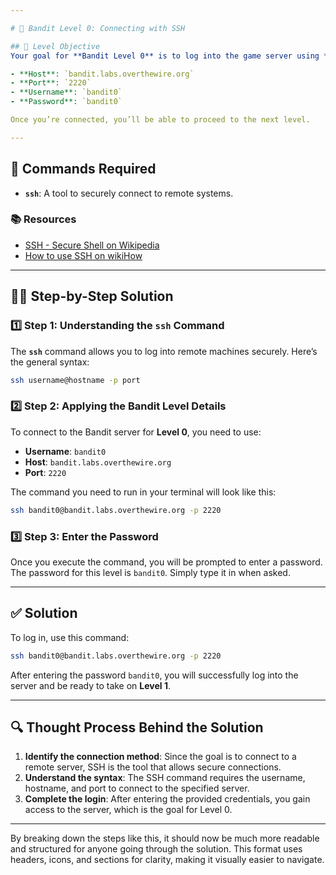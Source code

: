 ```yaml
---

# 🏁 Bandit Level 0: Connecting with SSH

## 🎯 Level Objective
Your goal for **Bandit Level 0** is to log into the game server using **SSH** with the following credentials:

- **Host**: `bandit.labs.overthewire.org`
- **Port**: `2220`
- **Username**: `bandit0`
- **Password**: `bandit0`

Once you’re connected, you’ll be able to proceed to the next level.

---
```


## 🔧 Commands Required

- **`ssh`**: A tool to securely connect to remote systems.

### 📚 Resources
- [SSH - Secure Shell on Wikipedia](https://en.wikipedia.org/wiki/Secure_Shell)
- [How to use SSH on wikiHow](https://www.wikihow.com/Use-SSH)

---

## 🧑‍💻 Step-by-Step Solution

### 1️⃣ Step 1: Understanding the `ssh` Command
The **`ssh`** command allows you to log into remote machines securely. Here’s the general syntax:

```bash
ssh username@hostname -p port
```

### 2️⃣ Step 2: Applying the Bandit Level Details
To connect to the Bandit server for **Level 0**, you need to use:

- **Username**: `bandit0`
- **Host**: `bandit.labs.overthewire.org`
- **Port**: `2220`

The command you need to run in your terminal will look like this:

```bash
ssh bandit0@bandit.labs.overthewire.org -p 2220
```

### 3️⃣ Step 3: Enter the Password
Once you execute the command, you will be prompted to enter a password. The password for this level is `bandit0`. Simply type it in when asked.

---

## ✅ Solution

To log in, use this command:

```bash
ssh bandit0@bandit.labs.overthewire.org -p 2220
```

After entering the password `bandit0`, you will successfully log into the server and be ready to take on **Level 1**.

---

## 🔍 Thought Process Behind the Solution

1. **Identify the connection method**: Since the goal is to connect to a remote server, SSH is the tool that allows secure connections.
2. **Understand the syntax**: The SSH command requires the username, hostname, and port to connect to the specified server.
3. **Complete the login**: After entering the provided credentials, you gain access to the server, which is the goal for Level 0.

---

By breaking down the steps like this, it should now be much more readable and structured for anyone going through the solution. This format uses headers, icons, and sections for clarity, making it visually easier to navigate.
